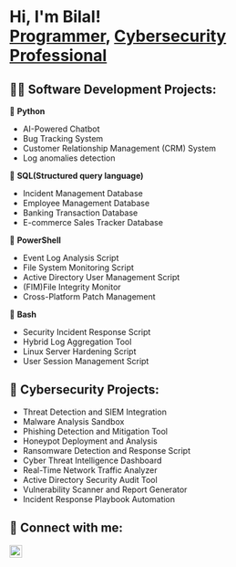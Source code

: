 <h1>Hi, I'm Bilal! <br/><a href="https://github.com/BilalDumu">Programmer</a>, <a href="https://github.com/BilalDumu/">Cybersecurity Professional </a></h1>

<h2>👨‍💻 Software Development Projects:</h2>

🖤 <b>Python</b>

  - AI-Powered Chatbot
  - Bug Tracking System
  - Customer Relationship Management (CRM) System
  - Log anomalies detection
    
🖤 <b>SQL(Structured query language)</b>
  - Incident Management Database
  - Employee Management Database
  - Banking Transaction Database
  - E-commerce Sales Tracker Database

🖤 <b>PowerShell</b>
  - Event Log Analysis Script
  - File System Monitoring Script
  - Active Directory User Management Script
  - (FIM)File Integrity Monitor
  - Cross-Platform Patch Management
    
🖤 <b>Bash</b>
  - Security Incident Response Script
  - Hybrid Log Aggregation Tool
  - Linux Server Hardening Script
  - User Session Management Script
 
<h2>👾 Cybersecurity Projects:</h2>

  - Threat Detection and SIEM Integration
  - Malware Analysis Sandbox
  - Phishing Detection and Mitigation Tool
  - Honeypot Deployment and Analysis
  - Ransomware Detection and Response Script
  - Cyber Threat Intelligence Dashboard
  - Real-Time Network Traffic Analyzer
  - Active Directory Security Audit Tool
  - Vulnerability Scanner and Report Generator
  - Incident Response Playbook Automation

<h2> 🤳 Connect with me:</h2>

[<img align="left" alt="bilalmxz3 | Instagram" width="22px" src="https://cdn.jsdelivr.net/npm/simple-icons@v3/icons/instagram.svg" />][instagram]

[instagram]: https://www.instagram.com/bilalmxz3/
